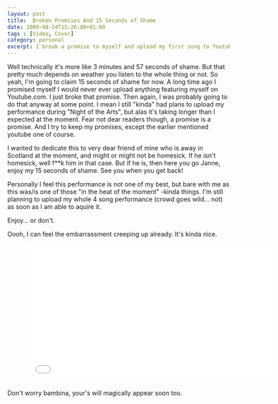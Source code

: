 ```yaml
---
layout: post
title:  Broken Promises And 15 Seconds of Shame
date: 2009-08-24T15:26:00+01:00
tags : [Video, Cover]
category: personal
excerpt: I break a promise to myself and upload my first song to Youtube.com
---
```

Well technically it's more like 3 minutes and 57 seconds of shame. But that pretty much depends on weather you listen to the whole thing or not. So yeah, I'm going to claim 15 seconds of shame for now. A long time ago I promised myself I would never ever upload anything featuring myself on Youtube.com. I just broke that promise. Then again, I was probably going to do that anyway at some point. I mean I still "kinda" had plans to upload my performance during "Night of the Arts", but alas it's taking longer than I expected at the moment. Fear not dear readers though, a promise is a promise. And I try to keep my promises, except the earlier mentioned youtube one of course.

I wanted to dedicate this to very dear friend of mine who is away in Scotland at the moment, and might or might not be homesick. If he isn't homesick, well f**k him in that case. But if he is, then here you go Janne, enjoy my 15 seconds of shame. See you when you get back!

Personally I feel this performance is not one of my best, but bare with me as this was/is one of those "in the heat of the moment" -kinda things. I'm still planning to upload my whole 4 song performance (crowd goes wild... not) as soon as I am able to aquire it.

Enjoy... or don't.

Oooh, I can feel the embarrassment creeping up already. It's kinda nice.

<div>
<figure class="media-video">
	<iframe width="560" height="315" src="//www.youtube.com/embed/crG1T6oJAeI" frameborder="0" allowfullscreen> </iframe>
</figure>
</div>

Don't worry bambina, your's will magically appear soon too. 